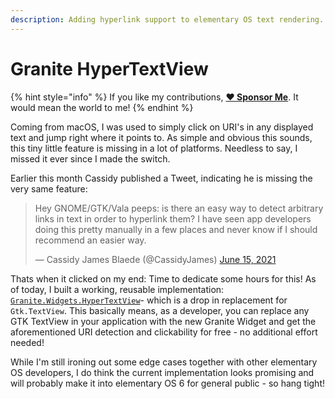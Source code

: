 ```yaml
---
description: Adding hyperlink support to elementary OS text rendering.
---
```


# Granite HyperTextView

{% hint style="info" %}
If you like my contributions, [**❤️ Sponsor Me**](https://github.com/sponsors/marbetschar). It would mean the world to me!
{% endhint %}

Coming from macOS, I was used to simply click on URI's in any displayed text and jump right where it points to. As simple and obvious this sounds, this tiny little feature is missing in a lot of platforms. Needless to say, I missed it ever since I made the switch.

Earlier this month Cassidy published a Tweet, indicating he is missing the very same feature:

<blockquote class="twitter-tweet" data-dnt="true"><p lang="en" dir="ltr">Hey GNOME/GTK/Vala peeps: is there an easy way to detect arbitrary links in text in order to hyperlink them? I have seen app developers doing this pretty manually in a few places and never know if I should recommend an easier way.</p>&mdash; Cassidy James Blaede (@CassidyJames) <a href="https://twitter.com/CassidyJames/status/1404848863395991558?ref_src=twsrc%5Etfw">June 15, 2021</a></blockquote> <script async src="https://platform.twitter.com/widgets.js" charset="utf-8"></script> 

Thats when it clicked on my end: Time to dedicate some hours for this! As of today, I built a working, reusable implementation: [`Granite.Widgets.HyperTextView`](https://github.com/elementary/granite/pull/507)- which is a drop in replacement for `Gtk.TextView`. This basically means, as a developer, you can replace any GTK TextView in your application with the new Granite Widget and get the aforementioned URI detection and clickability for free - no additional effort needed!

While I'm still ironing out some edge cases together with other elementary OS developers, I do think the current implementation looks promising and will probably make it into elementary OS 6 for general public - so hang tight!

